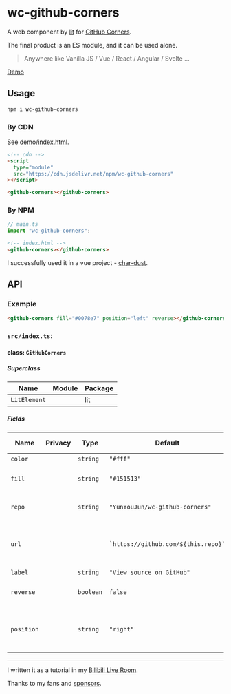 # wc-github-corners

A web component by [lit](https://github.com/lit/lit) for [GitHub Corners](https://github.com/tholman/github-corners).

The final product is an ES module, and it can be used alone.

> Anywhere like Vanilla JS / Vue / React / Angular / Svelte ...

[Demo](https://www.yunyoujun.cn/wc-github-corners/)

## Usage

```bash
npm i wc-github-corners
```

### By CDN

See [demo/index.html](./demo/index.html).

```html
<!-- cdn -->
<script
  type="module"
  src="https://cdn.jsdelivr.net/npm/wc-github-corners"
></script>

<github-corners></github-corners>
```

### By NPM

```ts
// main.ts
import "wc-github-corners";
```

```html
<!-- index.html -->
<github-corners></github-corners>
```

I successfully used it in a vue project - [char-dust](https://github.com/YunYouJun/char-dust).

## API

### Example

```html
<github-corners fill="#0078e7" position="left" reverse></github-corners>
```

<!-- wc-api:start -->
<!-- prettier-ignore-start -->
<!-- markdownlint-disable -->
### `src/index.ts`:

#### class: `GitHubCorners`

##### Superclass

| Name         | Module | Package |
| ------------ | ------ | ------- |
| `LitElement` |        | lit     |

##### Fields

| Name       | Privacy | Type      | Default                                 | Description                                   | Inherited From |
| ---------- | ------- | --------- | --------------------------------------- | --------------------------------------------- | -------------- |
| `color`    |         | `string`  | `"#fff"`                                | Font color                                    |                |
| `fill`     |         | `string`  | `"#151513"`                             | Fill color for github corners                 |                |
| `repo`     |         | `string`  | `"YunYouJun/wc-github-corners"`         | Your GitHub Repo Name                         |                |
| `url`      |         |           | `` `https://github.com/${this.repo}` `` | Generated by repo, you also can custom it.    |                |
| `label`    |         | `string`  | `"View source on GitHub"`               | Hover title                                   |                |
| `reverse`  |         | `boolean` | `false`                                 | Reverse color and fill                        |                |
| `position` |         | `string`  | `"right"`                               | Position of github corners, 'left' or 'right' |                |

<hr/>

<!-- markdownlint-restore -->
<!-- prettier-ignore-end -->

<!-- wc-api:end -->

I written it as a tutorial in my [Bilibili Live Room](https://live.bilibili.com/822719).

Thanks to my fans and [sponsors](https://sponsors.yunyoujun.cn/).
